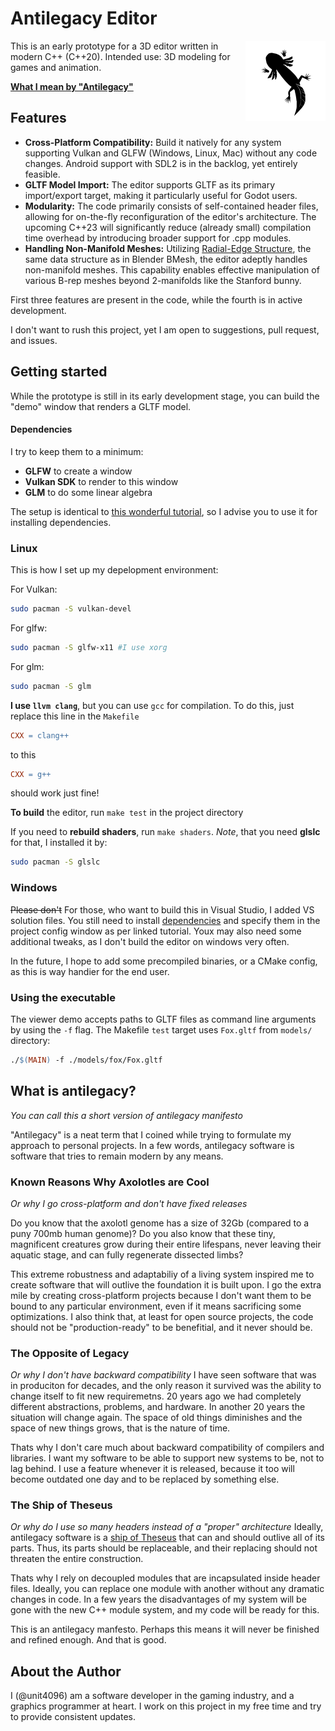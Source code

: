 # Antilegacy Editor

<img src="./icon.png" alt="Axolotl siluette"  align=right style="max-width: 128px">

This is an early prototype for a 3D editor written in modern C++ (C++20). Intended use: 3D modeling for games and animation. 


[**What I mean by "Antilegacy"**](#what-is-antilegacy)

## Features

- **Cross-Platform Compatibility:** Build it natively for any system supporting Vulkan and GLFW (Windows, Linux, Mac) without any code changes. Android support with SDL2 is in the backlog, yet entirely feasible.
- **GLTF Model Import:** The editor supports GLTF as its primary import/export target, making it particularly useful for Godot users.
- **Modularity:** The code primarily consists of self-contained header files, allowing for on-the-fly reconfiguration of the editor's architecture. The upcoming C++23 will significantly reduce (already small) compilation time overhead by introducing broader support for .cpp modules.
- **Handling Non-Manifold Meshes:** Utilizing [Radial-Edge Structure](https://www.semanticscholar.org/paper/Topological-Structures-for-Geometric-Modeling-Weiler/d1410549f18f3c64055344870f1c109fb1a0afb5), the same data structure as in Blender BMesh, the editor adeptly handles non-manifold meshes. This capability enables effective manipulation of various B-rep meshes beyond 2-manifolds like the Stanford bunny.

First three features are present in the code, while the fourth is in active development.  


I don't want to rush this project, yet I am open to suggestions, pull request, and issues.

## Getting started 
While the prototype is still in its early development stage, you can build the "demo" window that renders a GLTF model.

#### Dependencies
I try to keep them to a minimum:
- **GLFW** to create a window
- **Vulkan SDK** to render to this window
- **GLM** to do some linear algebra

The setup is identical to [this wonderful tutorial](https://vulkan-tutorial.com/Development_environment), so I advise you to use it for installing dependencies.

### Linux
This is how I set up my depelopment environment:

For Vulkan:
``` bash
sudo pacman -S vulkan-devel
```
For glfw:
``` bash
sudo pacman -S glfw-x11 #I use xorg
```
For glm:
``` bash
sudo pacman -S glm
```

**I use `llvm clang`**, but you can use `gcc` for compilation. To do this, just replace this line in the `Makefile`
``` makefile
CXX = clang++
```
to this
``` makefile
CXX = g++
```
should work just fine!  

**To build** the editor, run `make test` in the project directory

If you need to **rebuild shaders**, run `make shaders`. *Note*, that you need **glslc** for that, I installed it by: 
``` bash
sudo pacman -S glslc
```

### Windows
~~Please don't~~ For those, who want to build this in Visual Studio, I added VS solution files. You still need to install [dependencies](#dependencies) and specify them in the project config window as per linked tutorial. Youx may also need some additional tweaks, as I don't build the editor on windows very often.

In the future, I hope to add some precompiled binaries, or a CMake config, as this is way handier for the end user.

### Using the executable
The viewer demo accepts paths to GLTF files as command line arguments by using the `-f` flag. The Makefile `test` target uses `Fox.gltf` from `models/` directory:

``` makefile
./$(MAIN) -f ./models/fox/Fox.gltf
```

## What is antilegacy? 
*You can call this a short version of antilegacy manifesto*

"Antilegacy" is a neat term that I coined while trying to formulate my approach to personal projects. In a few words, antilegacy software is software that tries to remain modern by any means.

### Known Reasons Why Axolotles are Cool
*Or why I go cross-platform and don't have fixed releases*

Do you know that the axolotl genome has a size of 32Gb (compared to a puny 700mb human genome)? Do you also know that these tiny, magnificent creatures grow during their entire lifespans, never leaving their aquatic stage, and can fully regenerate dissected limbs?

This extreme robustness and adaptabiliy of a living system inspired me to create software that will outlive the foundation it is built upon. I go the extra mile by creating cross-platform projects because I don't want them to be bound to any particular environment, even if it means sacrificing some optimizations. I also think that, at least for open source projects, the code should not be "production-ready" to be benefitial, and it never should be.

### The Opposite of Legacy 
*Or why I don't have backward compatibility*
I have seen software that was in produciton for decades, and the only reason it survived was the ability to change itself to fit new requiremetns. 20 years ago we had completely different abstractions, problems, and hardware. In another 20 years the situation will change again. The space of old things diminishes and the space of new things grows, that is the nature of time.

Thats why I don't care much about backward compatibility of compilers and libraries. I want my software to be able to support new systems to be, not to lag behind. I use a feature whenever it is released, because it too will become outdated one day and to be replaced by something else.

### The Ship of Theseus
*Or why do I use so many headers instead of a "proper" architecture*
Ideally, antilegacy software is a [ship of Theseus](https://en.wikipedia.org/wiki/Ship_of_Theseus) that can and should outlive all of its parts. Thus, its parts should be replaceable, and their replacing should not threaten the entire construction. 

Thats why I rely on decoupled modules that are incapsulated inside header files. Ideally, you can replace one module with another without any dramatic changes in code. In a few years the disadvantages of my system will be gone with the new C++ module system, and my code will be ready for this.


This is an antilegacy manfesto. Perhaps this means it will never be finished and refined enough. And that is good.

## About the Author
I (@unit4096) am a software developer in the gaming industry, and a graphics programmer at heart. I work on this project in my free time and try to provide consistent updates.